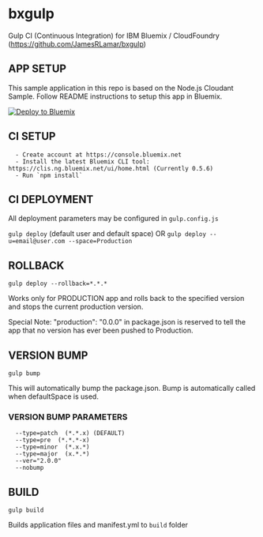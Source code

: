 # bxgulp
Gulp CI (Continuous Integration) for IBM Bluemix / CloudFoundry (https://github.com/JamesRLamar/bxgulp)

## APP SETUP

This sample application in this repo is based on the Node.js Cloudant Sample. Follow README instructions to setup this app in Bluemix.

[![Deploy to Bluemix](https://bluemix.net/deploy/button.png)](https://bluemix.net/deploy?repository=https://github.com/IBM-Bluemix/nodejs-cloudant)

## CI SETUP
      - Create account at https://console.bluemix.net
      - Install the latest Bluemix CLI tool: https://clis.ng.bluemix.net/ui/home.html (Currently 0.5.6)
      - Run `npm install`

## CI DEPLOYMENT

All deployment parameters may be configured in `gulp.config.js`

`gulp deploy` (default user and default space)
      OR
`gulp deploy --u=email@user.com --space=Production`


## ROLLBACK

`gulp deploy --rollback=*.*.*` 

Works only for PRODUCTION app and rolls back to the specified version and stops the current production version.

Special Note: "production": "0.0.0" in package.json is reserved to tell the app that no version has ever been pushed to Production.


## VERSION BUMP

`gulp bump` 

This will automatically bump the package.json. Bump is automatically called when defaultSpace is used.

### VERSION BUMP PARAMETERS

      --type=patch  (*.*.x) (DEFAULT)
      --type=pre  (*.*.*-x)
      --type=minor  (*.x.*)
      --type=major  (x.*.*)
      --ver="2.0.0"
      --nobump


## BUILD

`gulp build` 

Builds application files and manifest.yml to `build` folder